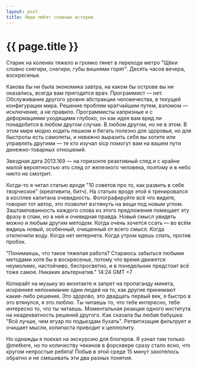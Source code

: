 ```yaml
---
layout: post
title: Люди любят славные истории
---
```

# {{ page.title }}

Старик на коленях тяжело и громко тянет в переходе метро "Щёки словно снегири, снегири, губы вишнями горят". Десять часов вечера, воскресенье.

Какова бы ни была экономика завтра, на каком бы острове вы ни оказались, всегда вам пригодится врач. Программист — нет. Обслуживание другого уровня абстракции человечества, в текущей конфигурации мира. Решение проблем кратчайшим путем, взломом — исключение, а не правило. Программисты капризные и с деформациями уходящими глубоко, он как идея вам вряд ли понадобится в любом другом случае. В любом другом, но не в этом. В этом мире модно ходить пешком и бегать полезно для здоровья, но для быстроты есть самолеты, и неважно выразить себя вы хотите или управлять другими — те кто изучал sicp помогут вам на вашем пути денежно-товарных отношений. 

Звездная дата 2013.169 — на горизонте реактивный след и с крайне малой вероятностью это след от железного человека, поэтому и в небо никто не смотрит.

Когда-то я читал статью вроде "10 советов про то, как развить в себе творческое" (креативити, битч). На статьях вроде этой я тренировался в косплее капитана очевидность. Фотографируйте всё что видите, говорил тот автор, это позволит взглянуть на вещи под новым углом. Заштампованность каждого слова из этого предложения помещает эту фразу в спам, но в ней и очевидная правда. Новый смысл увидеть можно и любым другим методом. Когда очень хочется ссать — во всём видишь новый, особенный, очищенный от всего смысл. Когда отключили воду. Когда нет интернета. Когда утром едешь спать, против пробок. 

"Понимаешь, что такое тяжелая работа? Стараюсь забыться любыми методами хотя бы в воскресенье, потому что время движется неумолимо, настойчиво, беспросветно, и в понедельник предстоит всё тоже самое. Никаких альтернатив." 14:24 GMT +7

Копирайт на музыку во вконтакте и запрет на пропаганду минета, искреннее непонимание одни людей на то, как другие принимают какие-либо решения. Это здорово, это двадцать первый век, я быстро в это втянулся, я это люблю. Ты читаешь то, что тебе интересно, тебе интересно то, что ты читаешь. Моментальная реакция одного института на неадекватность решений другого. Как сказала бы любая бабушка: "Всё лучше, чем ягуар по подьездам бухать". Ретвитизация фильтрует и очищает мысли, копипаста приводит к целлюлиту.

Но однажды я поехал на экскурсию для блогеров. Я узнал там только @metkere, но по количеству чекинов в форсквере сразу стало ясно, что кругом непростые ребята! Побыв в этой среде 15 минут захотелось обратно и не смешивать эти два разных понятия.

